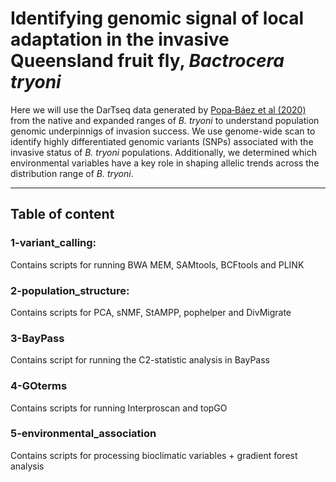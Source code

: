 
# Identifying genomic signal of local adaptation in the invasive Queensland fruit fly, _Bactrocera tryoni_

Here we will use the DarTseq data generated by <a href="https://www.nature.com/articles/s41598-020-67397-5" title="Popa‑Báez et al (2020)" >Popa‑Báez et al (2020)</a> from the native and expanded ranges of _B. tryoni_ to understand population genomic underpinnigs of invasion success. We use genome-wide scan to identify highly differentiated genomic variants (SNPs) associated with the invasive status of _B. tryoni_ populations. Additionally, we determined which environmental variables have a key role in shaping allelic trends across the distribution range of _B. tryoni_.

***************

## Table of content
### 1-variant_calling:   
Contains scripts for running BWA MEM, SAMtools, BCFtools and PLINK

### 2-population_structure:
Contains scripts for PCA, sNMF, StAMPP, pophelper and DivMigrate

### 3-BayPass
Contains script for running the C2-statistic analysis in BayPass

### 4-GOterms
Contains scripts for running Interproscan and topGO 

### 5-environmental_association
Contains scripts for processing bioclimatic variables + gradient forest analysis
